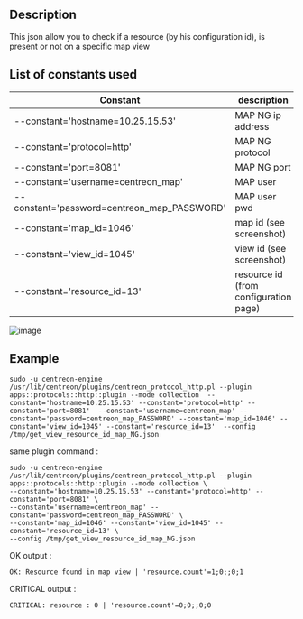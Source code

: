 ## Description ##
This json allow you to check if a resource (by his configuration id), is present or not on a specific map view 

## List of constants used ##
| Constant  | description |
| ------------- | ------------- |
|--constant='hostname=10.25.15.53' | MAP NG ip address  |
|--constant='protocol=http' | MAP NG protocol  |
|--constant='port=8081' | MAP NG port  |
|--constant='username=centreon_map'  | MAP user  |
|--constant='password=centreon_map_PASSWORD'  | MAP user pwd  |
|--constant='map_id=1046'  | map id (see screenshot)  |
|--constant='view_id=1045' | view id (see screenshot)  |
|--constant='resource_id=13' | resource id (from configuration page)  |

![image](https://github.com/alexvea/http_collection_examples/assets/35368807/a0673cb6-0cdb-498d-8864-e3323aac24d2)


## Example ##
````
sudo -u centreon-engine /usr/lib/centreon/plugins/centreon_protocol_http.pl --plugin  apps::protocols::http::plugin --mode collection  --constant='hostname=10.25.15.53' --constant='protocol=http' --constant='port=8081'  --constant='username=centreon_map' --constant='password=centreon_map_PASSWORD' --constant='map_id=1046' --constant='view_id=1045' --constant='resource_id=13'  --config /tmp/get_view_resource_id_map_NG.json
````
same plugin command :
````
sudo -u centreon-engine /usr/lib/centreon/plugins/centreon_protocol_http.pl --plugin  apps::protocols::http::plugin --mode collection \
--constant='hostname=10.25.15.53' --constant='protocol=http' --constant='port=8081' \
--constant='username=centreon_map' --constant='password=centreon_map_PASSWORD' \
--constant='map_id=1046' --constant='view_id=1045' --constant='resource_id=13' \
--config /tmp/get_view_resource_id_map_NG.json
````
OK output : 

````
OK: Resource found in map view | 'resource.count'=1;0;;0;1
````

CRITICAL output :

````
CRITICAL: resource : 0 | 'resource.count'=0;0;;0;0
````
